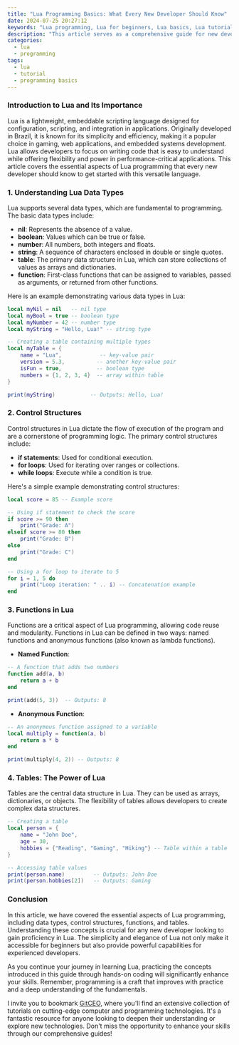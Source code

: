 ```yaml
---
title: "Lua Programming Basics: What Every New Developer Should Know"
date: 2024-07-25 20:27:12
keywords: "Lua programming, Lua for beginners, Lua basics, Lua tutorial, Lua language features"
description: "This article serves as a comprehensive guide for new developers interested in learning the basics of Lua programming. Lua is a powerful, efficient, lightweight scripting language that is widely used in various applications from game development to embedded systems. In this tutorial, we will explore the fundamental concepts of Lua, including data types, control structures, functions, and more. Each section provides detailed explanations, code examples, and best practices to help you get started with Lua programming. Whether you are aiming to include Lua in your projects or simply want to understand its core features, this guide is designed to facilitate your learning journey in a straightforward manner."
categories:
  - lua
  - programming
tags:
  - lua
  - tutorial
  - programming basics
---
```


### Introduction to Lua and Its Importance

Lua is a lightweight, embeddable scripting language designed for configuration, scripting, and integration in applications. Originally developed in Brazil, it is known for its simplicity and efficiency, making it a popular choice in gaming, web applications, and embedded systems development. Lua allows developers to focus on writing code that is easy to understand while offering flexibility and power in performance-critical applications. This article covers the essential aspects of Lua programming that every new developer should know to get started with this versatile language. 

<!-- more -->

### 1. Understanding Lua Data Types

Lua supports several data types, which are fundamental to programming. The basic data types include:

- **nil**: Represents the absence of a value.
- **boolean**: Values which can be true or false.
- **number**: All numbers, both integers and floats.
- **string**: A sequence of characters enclosed in double or single quotes.
- **table**: The primary data structure in Lua, which can store collections of values as arrays and dictionaries.
- **function**: First-class functions that can be assigned to variables, passed as arguments, or returned from other functions.

Here is an example demonstrating various data types in Lua:

```lua
local myNil = nil   -- nil type
local myBool = true -- boolean type
local myNumber = 42 -- number type
local myString = "Hello, Lua!" -- string type

-- Creating a table containing multiple types
local myTable = {
    name = "Lua",            -- key-value pair
    version = 5.3,          -- another key-value pair
    isFun = true,           -- boolean type
    numbers = {1, 2, 3, 4}  -- array within table
}

print(myString)           -- Outputs: Hello, Lua!
```

### 2. Control Structures

Control structures in Lua dictate the flow of execution of the program and are a cornerstone of programming logic. The primary control structures include:

- **if statements**: Used for conditional execution.
- **for loops**: Used for iterating over ranges or collections.
- **while loops**: Execute while a condition is true.

Here's a simple example demonstrating control structures:

```lua
local score = 85 -- Example score

-- Using if statement to check the score
if score >= 90 then
    print("Grade: A")
elseif score >= 80 then
    print("Grade: B")
else
    print("Grade: C")
end

-- Using a for loop to iterate to 5
for i = 1, 5 do
    print("Loop iteration: " .. i) -- Concatenation example
end
```

### 3. Functions in Lua

Functions are a critical aspect of Lua programming, allowing code reuse and modularity. Functions in Lua can be defined in two ways: named functions and anonymous functions (also known as lambda functions).

- **Named Function**:
```lua
-- A function that adds two numbers
function add(a, b)
    return a + b
end

print(add(5, 3))  -- Outputs: 8
```

- **Anonymous Function**:
```lua
-- An anonymous function assigned to a variable
local multiply = function(a, b)
    return a * b
end

print(multiply(4, 2)) -- Outputs: 8
```

### 4. Tables: The Power of Lua

Tables are the central data structure in Lua. They can be used as arrays, dictionaries, or objects. The flexibility of tables allows developers to create complex data structures.

```lua
-- Creating a table
local person = {
    name = "John Doe",
    age = 30,
    hobbies = {"Reading", "Gaming", "Hiking"} -- Table within a table
}

-- Accessing table values
print(person.name)         -- Outputs: John Doe
print(person.hobbies[2])   -- Outputs: Gaming
```

### Conclusion

In this article, we have covered the essential aspects of Lua programming, including data types, control structures, functions, and tables. Understanding these concepts is crucial for any new developer looking to gain proficiency in Lua. The simplicity and elegance of Lua not only make it accessible for beginners but also provide powerful capabilities for experienced developers.

As you continue your journey in learning Lua, practicing the concepts introduced in this guide through hands-on coding will significantly enhance your skills. Remember, programming is a craft that improves with practice and a deep understanding of the fundamentals.

I invite you to bookmark [GitCEO](https://gitceo.com), where you'll find an extensive collection of tutorials on cutting-edge computer and programming technologies. It's a fantastic resource for anyone looking to deepen their understanding or explore new technologies. Don't miss the opportunity to enhance your skills through our comprehensive guides!